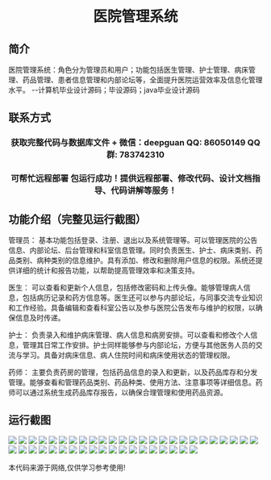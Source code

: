 <p><h1 align="center">医院管理系统</h1></p>

## 简介
医院管理系统：角色分为管理员和用户；功能包括医生管理、护士管理、病床管理、药品管理、患者信息管理和内部论坛等，全面提升医院运营效率及信息化管理水平。    --计算机毕业设计源码；毕设源码；java毕业设计源码


## 联系方式
<p><h3 align="center">获取完整代码与数据库文件 + 微信：deepguan QQ: 86050149 QQ群: 783742310</h3></p>
<p><h3 align="center">可帮忙远程部署 包运行成功！提供远程部署、修改代码、设计文档指导、代码讲解等服务！</h3></p>

## 功能介绍（完整见运行截图）
管理员： 基本功能包括登录、注册、退出以及系统管理等。可以管理医院的公告信息、内部论坛、后台管理和科室信息管理。同时负责医生、护士、病床类别、药品类别、病种类别的信息维护。具有添加、修改和删除用户信息的权限。系统还提供详细的统计和报告功能，以帮助提高管理效率和决策支持。

医生： 可以查看和更新个人信息，包括修改密码和上传头像。能够管理病人信息，包括病历记录和药方信息等。医生还可以参与内部论坛，与同事交流专业知识和工作经验。具备编辑和查看科室公告以及参与医院公告发布与维护的权限，以确保信息及时传递。

护士： 负责录入和维护病床管理、病人信息和病房安排。可以查看和修改个人信息，管理其日常工作安排。护士同样能够参与内部论坛，方便与其他医务人员的交流与学习。具备对病床信息、病人住院时间和病床使用状态的管理权限。

药师： 主要负责药房的管理，包括药品信息的录入和更新，以及药品库存和分发管理。能够查看和管理药品类别、药品种类、使用方法、注意事项等详细信息。药师可以通过系统生成药品库存报告，以确保合理管理和使用药品资源。


## 运行截图
![](img/001.jpg)
![](img/002.jpg)
![](img/003.jpg)
![](img/004.jpg)
![](img/005.jpg)
![](img/006.jpg)
![](img/007.jpg)
![](img/008.jpg)
![](img/009.jpg)
![](img/010.jpg)
![](img/011.jpg)
![](img/012.jpg)
![](img/013.jpg)
![](img/014.jpg)
![](img/015.jpg)
![](img/016.jpg)
![](img/017.jpg)
![](img/018.jpg)
![](img/019.jpg)
![](img/020.jpg)
![](img/021.jpg)
![](img/022.jpg)
![](img/023.jpg)
![](img/024.jpg)
![](img/025.jpg)
![](img/026.jpg)
![](img/027.jpg)
![](img/028.jpg)
![](img/029.jpg)
![](img/030.jpg)
![](img/031.jpg)
![](img/032.jpg)
![](img/033.jpg)
![](img/034.jpg)
![](img/035.jpg)
![](img/036.jpg)
![](img/037.jpg)
![](img/038.jpg)
![](img/039.jpg)
![](img/040.jpg)
![](img/041.jpg)
![](img/042.jpg)
![](img/043.jpg)
![](img/044.jpg)

<p>本代码来源于网络,仅供学习参考使用!</p>

